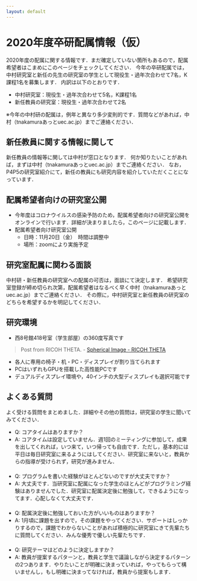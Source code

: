 ```yaml
---
layout: default
---
```



# 2020年度卒研配属情報（仮）
2020年度の配属に関する情報です．まだ確定していない箇所もあるので，配属希望者はこまめにこのページをチェックしてください．
今年の卒研配属では，中村研究室と新任の先生の研究室の学生として現役生・過年次合わせて7名，K課程1名を募集します．
内訳は以下のとおりです．
- 中村研究室：現役生・過年次合わせて5名，K課程1名
- 新任教員の研究室：現役生・過年次合わせて2名

※今年の中村研の配属は，例年と異なり多少変則的です．質問などがあれば，中村（tnakamuraあっとuec.ac.jp）までご連絡ください．

## 新任教員に関する情報に関して
新任教員の情報等に関しては中村が窓口となります．
何か知りたいことがあれば，まずは中村（tnakamuraあっとuec.ac.jp）までご連絡ください．
なお，P4P5の研究室紹介にて，新任の教員にも研究内容を紹介していただくことになっています．

## 配属希望者向けの研究室公開
- 今年度はコロナウイルスの感染予防のため，配属希望者向けの研究室公開をオンラインで行います．詳細が決まりましたら，このページに記載します．
- 配属希望者向け研究室公開
  - 日時：11月20日（金）　時間は調整中
  - 場所：zoomにより実施予定

## 研究室配属に関わる面談
中村研・新任教員の研究室への配属の可否は，面談にて決定します．
希望研究室登録が締め切られ次第，配属希望者はなるべく早く中村（tnakamuraあっとuec.ac.jp）までご連絡ください．
その際に，中村研究室と新任教員の研究室のどちらを希望するかを明記してください．

## 研究環境
- 西8号館418号室（学生部屋）の360度写真です
<blockquote data-width="500" data-height="375" class="ricoh-theta-spherical-image" >Post from RICOH THETA. - <a href="https://theta360.com/s/rVTN7ZSb5FNDMzJJ36qSeTGrI" target="_blank">Spherical Image - RICOH THETA</a></blockquote>
<script async src="https://theta360.com/widgets.js" charset="utf-8"></script>  

- 各人に専用の椅子・机・PC・ディスプレイが割り当てられます
- PCはいずれもGPUを搭載した高性能PCです
- デュアルディスプレイ環境や，40インチの大型ディスプレイも選択可能です

## よくある質問
よく受ける質問をまとめました．詳細やその他の質問は，研究室の学生に聞いてみてください．

- Q: コアタイムはありますか？
- A: コアタイムは設定していません．週1回のミーティングに参加して，成果を出してくれれば，いつ来て，いつ帰っても自由です．ただし，基本的には平日は毎日研究室に来るようにはしてください．研究室に来ないと，教員からの指導が受けられず，研究が進みません．   
　
- Q: プログラムを書いた経験がほとんどないのですが大丈夫ですか？
- A: 大丈夫です．当研究室に配属になった学生のほとんどがプログラミング経験はありませんでした．研究室に配属決定後に勉強して，できるようになってます．心配しなくて大丈夫です．   
　
- Q: 配属決定後に勉強しておいた方がいいものはありますか？
- A: 1月頃に課題を出すので，その課題をやってください．サポートはしっかりするので，課題でわからないことがあれば積極的に研究室にきて先輩たちに質問してください．みんな優秀で優しい先輩たちです．  
　
- Q: 研究テーマはどのように決定しますか？
- A: 教員が提案するパターンと，教員と学生で議論しながら決定するパターンの2つあります．やりたいことが明確に決まっていれば，やってもらって構いませんし，もし明確に決まってなければ，教員から提案もします．

